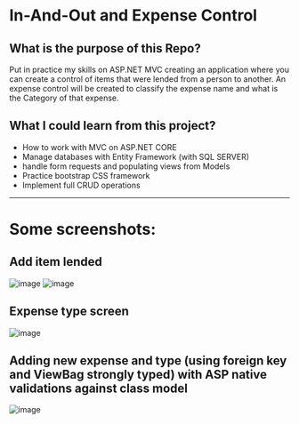 # In-And-Out and Expense Control

## What is the purpose of this Repo? 
Put in practice my skills on ASP.NET MVC creating an application where you can create a control of items that were lended from a person to another. 
An expense control will be created to classify the expense name and what is the Category of that expense.

## What I could learn from this project? 
- How to work with MVC on ASP.NET CORE
- Manage databases with Entity Framework (with SQL SERVER)
- handle form requests and populating views from Models
- Practice bootstrap CSS framework
- Implement full CRUD operations

---

# Some screenshots: 

## Add item lended
![image](https://user-images.githubusercontent.com/19207320/131681072-110dc4f6-f04c-45f7-ba38-b6e792c7986e.png)
![image](https://user-images.githubusercontent.com/19207320/131681247-0a0eb468-4871-47b3-b691-1a99aef0d5fe.png)

## Expense type screen
![image](https://user-images.githubusercontent.com/19207320/131677302-76a30b22-c451-49cb-9d7a-ef787bebb4ed.png)


## Adding new expense and type (using foreign key and ViewBag strongly typed) with ASP native validations against class model
![image](https://user-images.githubusercontent.com/19207320/131677727-59e2723d-f6d4-44ea-94c3-44bf03e4de07.png)


